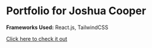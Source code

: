 # Portfolio for Joshua Cooper

<b>Frameworks Used:</b> React.js, TailwindCSS

<a href="https://joshuacooper.dev" target="_blank">Click here to check it out</a>
